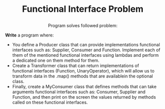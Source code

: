 # <p align="center"> Functional Interface Problem </p>
<p align="center"> Program solves followed problem: </p>
<p align="justify"> <b> Write</b> a program where: 

*  You define a Producer class that can provide implementations functional interfaces such as: Supplier, Consumer and Function. Implement each of them of the mentioned functional interfaces using lambdas and perform a dedicated one on them method for them. 
* Create a Transformer class that can return implementations of functional interfaces (Function, UnaryOperator), which will allow us to transform data in the .map() methods that are availablein the optional class.
* Finally, create a MyConsumer class that defines methods that can take arguments functional interfaces such as: Consumer, Supplier and Function, and then print on the screen
the values returned by methods called on these functional interfaces. </p>

